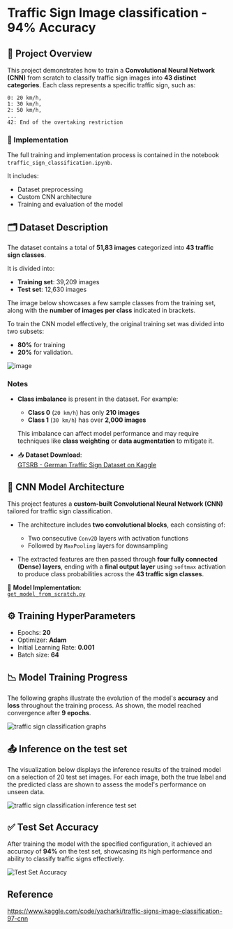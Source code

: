 # Traffic Sign Image classification - 94% Accuracy

## 🚦 Project Overview
This project demonstrates how to train a __Convolutional Neural Network (CNN)__ from scratch to classify traffic sign images into __43 distinct categories__.
Each class represents a specific traffic sign, such as:
```
0: 20 km/h,  
1: 30 km/h,  
2: 50 km/h,  
...  
42: End of the overtaking restriction
```

### 🧪 Implementation

The full training and implementation process is contained in the notebook `traffic_sign_classification.ipynb`.

It includes:
- Dataset preprocessing
- Custom CNN architecture<br>
- Training and evaluation of the model

## 🗂️ Dataset Description
The dataset contains a total of __51,83 images__ categorized into __43 traffic sign classes__.

It is divided into:
- __Training set__: 39,209 images
- __Test set__: 12,630 images

The image below showcases a few sample classes from the training set, along with the __number of images per class__ indicated in brackets.

To train the CNN model effectively, the original training set was divided into two subsets:

- __80%__ for training<br>
- __20%__ for validation.
  
![image](https://github.com/user-attachments/assets/3be5b7b1-6169-45fb-ba33-4367ae99e7e0)


### Notes

- **Class imbalance** is present in the dataset. For example:  
  - **Class 0** (`20 km/h`) has only **210 images**  
  - **Class 1** (`30 km/h`) has over **2,000 images**

  This imbalance can affect model performance and may require techniques like **class weighting** or **data augmentation** to mitigate it.

- 📥 **Dataset Download**:  
  [GTSRB - German Traffic Sign Dataset on Kaggle](https://www.kaggle.com/datasets/meowmeowmeowmeowmeow/gtsrb-german-traffic-sign)


## 🧠 CNN Model Architecture

This project features a **custom-built Convolutional Neural Network (CNN)** tailored for traffic sign classification.

- The architecture includes **two convolutional blocks**, each consisting of:
  - Two consecutive `Conv2D` layers with activation functions  
  - Followed by `MaxPooling` layers for downsampling

- The extracted features are then passed through **four fully connected (Dense) layers**, ending with a **final output layer** using `softmax` activation to produce class probabilities across the **43 traffic sign classes**.

📄 **Model Implementation**:  
[`get_model_from_scratch.py`](get_model_from_scratch.py)

## ⚙️ Training HyperParameters

- Epochs: __20__
- Optimizer: __Adam__
- Initial Learning Rate: __0.001__
- Batch size: __64__

## 📉 Model Training Progress

The following graphs illustrate the evolution of the model's **accuracy** and **loss** throughout the training process. As shown, the model reached convergence after **9 epochs**.

![traffic sign classification graphs](https://github.com/user-attachments/assets/c6401608-5424-45ce-ae7f-244dfaa9fe51)

## 📤 Inference on the test set
The visualization below displays the inference results of the trained model on a selection of 20 test set images. For each image, both the true label and the predicted class are shown to assess the model's performance on unseen data.

![traffic sign classification inference test set](https://github.com/user-attachments/assets/b4fb7c94-c799-49f0-a488-d9631c6da2c5)

## ✅ Test Set Accuracy

After training the model with the specified configuration, it achieved an accuracy of **94%** on the test set, showcasing its high performance and ability to classify traffic signs effectively.

![Test Set Accuracy](https://github.com/user-attachments/assets/993e7d6b-b223-4a34-8ffb-53ad40758280)

## Reference
https://www.kaggle.com/code/yacharki/traffic-signs-image-classification-97-cnn
